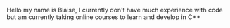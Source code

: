 Hello my name is Blaise, I currently don't have much experience with code but am currently taking online courses to learn and develop in C++

